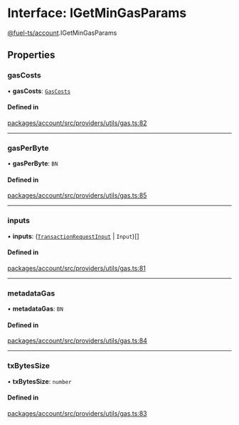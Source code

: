 # Interface: IGetMinGasParams

[@fuel-ts/account](/api/Account/index.md).IGetMinGasParams

## Properties

### gasCosts

• **gasCosts**: [`GasCosts`](/api/Account/index.md#gascosts)

#### Defined in

[packages/account/src/providers/utils/gas.ts:82](https://github.com/FuelLabs/fuels-ts/blob/8c34efed/packages/account/src/providers/utils/gas.ts#L82)

___

### gasPerByte

• **gasPerByte**: `BN`

#### Defined in

[packages/account/src/providers/utils/gas.ts:85](https://github.com/FuelLabs/fuels-ts/blob/8c34efed/packages/account/src/providers/utils/gas.ts#L85)

___

### inputs

• **inputs**: ([`TransactionRequestInput`](/api/Account/index.md#transactionrequestinput) \| `Input`)[]

#### Defined in

[packages/account/src/providers/utils/gas.ts:81](https://github.com/FuelLabs/fuels-ts/blob/8c34efed/packages/account/src/providers/utils/gas.ts#L81)

___

### metadataGas

• **metadataGas**: `BN`

#### Defined in

[packages/account/src/providers/utils/gas.ts:84](https://github.com/FuelLabs/fuels-ts/blob/8c34efed/packages/account/src/providers/utils/gas.ts#L84)

___

### txBytesSize

• **txBytesSize**: `number`

#### Defined in

[packages/account/src/providers/utils/gas.ts:83](https://github.com/FuelLabs/fuels-ts/blob/8c34efed/packages/account/src/providers/utils/gas.ts#L83)
